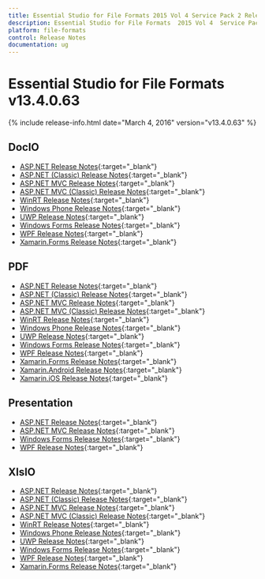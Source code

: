 ```yaml
---
title: Essential Studio for File Formats 2015 Vol 4 Service Pack 2 Release Notes
description: Essential Studio for File Formats  2015 Vol 4  Service Pack 2 Release Notes
platform: file-formats
control: Release Notes
documentation: ug
---
```


# Essential Studio for  File Formats v13.4.0.63

{% include release-info.html date="March 4, 2016" version="v13.4.0.63" %} 

## DocIO

* [ASP.NET Release Notes](/aspnet/release-notes/v13.4.0.63#docio){:target="_blank"}
* [ASP.NET (Classic) Release Notes](/aspnet-classic/release-notes/v13.4.0.63#docio){:target="_blank"}
* [ASP.NET MVC Release Notes](/aspnetmvc/release-notes/v13.4.0.63#docio){:target="_blank"}
* [ASP.NET MVC (Classic) Release Notes](/aspnetmvc-classic/release-notes/v13.4.0.63#docio){:target="_blank"}
* [WinRT Release Notes](/winrt/release-notes/v13.4.0.63#docio){:target="_blank"}
* [Windows Phone Release Notes](/wp8/release-notes/wp-winrt/v13.4.0.63#docio){:target="_blank"}
* [UWP Release Notes](/uwp/release-notes/v13.4.0.63#docio){:target="_blank"}
* [Windows Forms Release Notes](/windowsforms/release-notes/v13.4.0.63#docio){:target="_blank"}
* [WPF Release Notes](/wpf/release-notes/v13.4.0.63#docio){:target="_blank"}
* [Xamarin.Forms Release Notes](/xamarin/release-notes/xamarin-forms/v13.4.0.63#docio){:target="_blank"}

## PDF

* [ASP.NET Release Notes](/aspnet/release-notes/v13.4.0.63#pdf){:target="_blank"}
* [ASP.NET (Classic) Release Notes](/aspnet-classic/release-notes/v13.4.0.63#pdf){:target="_blank"}
* [ASP.NET MVC Release Notes](/aspnetmvc/release-notes/v13.4.0.63#pdf){:target="_blank"}
* [ASP.NET MVC (Classic) Release Notes](/aspnetmvc-classic/release-notes/v13.4.0.63#pdf){:target="_blank"}
* [WinRT Release Notes](/winrt/release-notes/v13.4.0.63#pdf){:target="_blank"}
* [Windows Phone Release Notes](/wp8/release-notes/wp-winrt/v13.4.0.63#pdf){:target="_blank"}
* [UWP Release Notes](/uwp/release-notes/v13.4.0.63#pdf){:target="_blank"}
* [Windows Forms Release Notes](/windowsforms/release-notes/v13.4.0.63#pdf){:target="_blank"}
* [WPF Release Notes](/wpf/release-notes/v13.4.0.63#pdf){:target="_blank"}
* [Xamarin.Forms Release Notes](/xamarin/release-notes/xamarin-forms/v13.4.0.63#pdf){:target="_blank"}
* [Xamarin.Android Release Notes](/xamarin/release-notes/xamarin-android/v13.4.0.63#pdf){:target="_blank"}
* [Xamarin.iOS Release Notes](/xamarin/release-notes/xamarin-android/v13.4.0.63#pdf){:target="_blank"}

## Presentation

* [ASP.NET Release Notes](/aspnet/release-notes/v13.4.0.63#presentation){:target="_blank"}
* [ASP.NET MVC Release Notes](/aspnetmvc/release-notes/v13.4.0.63#presentation){:target="_blank"}
* [Windows Forms Release Notes](/windowsforms/release-notes/v13.4.0.63#presentation){:target="_blank"}
* [WPF Release Notes](/wpf/release-notes/v13.4.0.63#presentation){:target="_blank"}

## XlsIO

* [ASP.NET Release Notes](/aspnet/release-notes/v13.4.0.63#xlsio){:target="_blank"}
* [ASP.NET (Classic) Release Notes](/aspnet-classic/release-notes/v13.4.0.63#xlsio){:target="_blank"}
* [ASP.NET MVC Release Notes](/aspnetmvc/release-notes/v13.4.0.63#xlsio){:target="_blank"}
* [ASP.NET MVC (Classic) Release Notes](/aspnetmvc-classic/release-notes/v13.4.0.63#xlsio){:target="_blank"}
* [WinRT Release Notes](/winrt/release-notes/v13.4.0.63#xlsio){:target="_blank"}
* [Windows Phone Release Notes](/wp8/release-notes/wp-winrt/v13.4.0.63#xlsio){:target="_blank"}
* [UWP Release Notes](/uwp/release-notes/v13.4.0.63#xlsio){:target="_blank"}
* [Windows Forms Release Notes](/windowsforms/release-notes/v13.4.0.63#xlsio){:target="_blank"}
* [WPF Release Notes](/wpf/release-notes/v13.4.0.63#xlsio){:target="_blank"}
* [Xamarin.Forms Release Notes](/xamarin/release-notes/xamarin-forms/v13.4.0.63#xlsio){:target="_blank"}